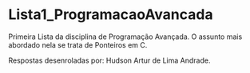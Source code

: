 # Lista1_ProgramacaoAvancada
Primeira Lista da disciplina de Programação Avançada. O assunto mais abordado nela se trata de Ponteiros em C.

Respostas desenroladas por: Hudson Artur de Lima Andrade.
